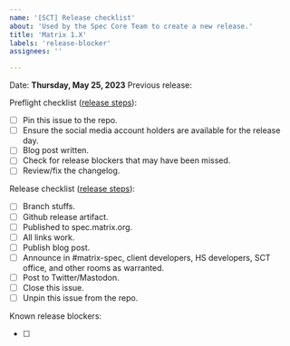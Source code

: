 ```yaml
---
name: '[SCT] Release checklist'
about: 'Used by the Spec Core Team to create a new release.'
title: 'Matrix 1.X'
labels: 'release-blocker'
assignees: ''

---
```


<!-- ------------------------------------------------------------------------ -->
<!-- Please asssign the release coordinator (probably yourself) to this issue -->
<!-- ------------------------------------------------------------------------ -->

Date: **Thursday, May 25, 2023** <!-- CHANGE ME -->
Previous release: <!-- LINK TO LAST RELEASE'S CHECKLIST -->

Preflight checklist ([release steps](https://github.com/matrix-org/matrix-spec/blob/main/meta/releasing.md)):

* [ ] Pin this issue to the repo.
* [ ] Ensure the social media account holders are available for the release day.
* [ ] Blog post written.
* [ ] Check for release blockers that may have been missed.
* [ ] Review/fix the changelog.

Release checklist ([release steps](https://github.com/matrix-org/matrix-spec/blob/main/meta/releasing.md)):
* [ ] Branch stuffs.
* [ ] Github release artifact.
* [ ] Published to spec.matrix.org.
* [ ] All links work.
* [ ] Publish blog post.
* [ ] Announce in #matrix-spec, client developers, HS developers, SCT office, and other rooms as warranted.
* [ ] Post to Twitter/Mastodon.
* [ ] Close this issue.
* [ ] Unpin this issue from the repo.

Known release blockers:
* [ ] <!-- Issue/PR link -->
